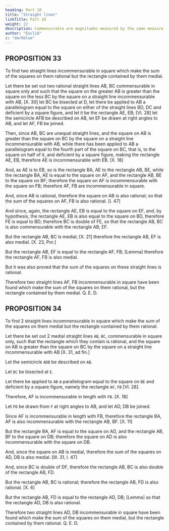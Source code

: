 ```yaml
---
heading: Part 10
title: "Straight lines"
linkTitle: Part 10
weight: 22
description: Commensurable are magnitudes measured by the same measure
author: "Euclid"
c: "darkblue"
---
```



## PROPOSITION 33

To find two straight lines incommensurable in square which make the sum of the squares on them rational but the rectangle contained by them medial.

Let there be set out two rational straight lines AB, BC commensurable in square only and such that the square on the greater AB is greater than the square on the less BC by the square on a straight line incommensurable with AB, [X. 30] let BC be bisected at D, let there be applied to AB a parallelogram equal to the square on either of the straight lines BD, DC and deficient by a square figure, and let it be the rectangle AE, EB; [VI. 28] let the semicircle AFB be described on AB, let EF be drawn at right angles to AB, and let AF, FB be joined.

Then, since AB, BC are unequal straight lines, and the square on AB is greater than the square on BC by the square on a straight line incommensurable with AB, while there has been applied to AB a parallelogram equal to the fourth part of the square on BC, that is, to the square on half of it, and deficient by a square figure, making the rectangle AE, EB, therefore AE is incommensurable with EB. [X. 18]

And, as AE is to EB, so is the rectangle BA, AE to the rectangle AB, BE, while the rectangle BA, AE is equal to the square on AF, and the rectangle AB, BE to the square on BF; therefore the square on AF is incommensurable with the square on FB; therefore AF, FB are incommensurable in square.

And, since AB is rational, therefore the square on AB is also rational; so that the sum of the squares on AF, FB is also rational. [I. 47]

And since, again, the rectangle AE, EB is equal to the square on EF, and, by hypothesis, the rectangle AE, EB is also equal to the square on BD, therefore FE is equal to BD; therefore BC is double of FE, so that the rectangle AB, BC is also commensurable with the rectangle AB, EF.

But the rectangle AB, BC is medial; [X. 21] therefore the rectangle AB, EF is also medial. [X. 23, Por.]

But the rectangle AB, EF is equal to the rectangle AF, FB; [Lemma] therefore the rectangle AF, FB is also medial.

But it was also proved that the sum of the squares on these straight lines is rational.

Therefore two straight lines AF, FB incommensurable in square have been found which make the sum of the squares on them rational, but the rectangle contained by them medial. Q. E. D.



## PROPOSITION 34

To find 2 straight lines incommensurable in square which make the sum of the squares on them medial but the rectangle contained by them rational.

Let there be set out 2 medial straight lines `AB`, `BC`, commensurable in square only, such that the rectangle which they contain is rational, and the square on AB is greater than the square on BC by the square on a straight line incommensurable with AB [X. 31, ad fin.] 

Let the semicircle `ADB` be described on `AB`. 

Let `BC` be bisected at `E`.

Let there be applied to `AB` a parallelogram equal to the square on `BE` and deficient by a square figure, namely the rectangle `AF`, `FB` [VI. 28].

Therefore, AF is incommensurable in length with `FB`. [X. 18]

Let `FD` be drawn from `F` at right angles to AB, and let AD, DB be joined.

Since AF is incommensurable in length with FB, therefore the rectangle BA, AF is also incommensurable with the rectangle AB, BF. [X. 11]

But the rectangle BA, AF is equal to the square on AD, and the rectangle AB, BF to the square on DB; therefore the square on AD is also incommensurable with the square on DB.

And, since the square on AB is medial, therefore the sum of the squares on AD, DB is also medial. [III. 31, I. 47]

And, since BC is double of DF, therefore the rectangle AB, BC is also double of the rectangle AB, FD.

But the rectangle AB, BC is rational; therefore the rectangle AB, FD is also rational. [X. 6]

But the rectangle AB, FD is equal to the rectangle AD, DB; [Lemma] so that the rectangle AD, DB is also rational.

Therefore two straight lines AD, DB incommensurable in square have been found which make the sum of the squares on them medial, but the rectangle contained by them rational. Q. E. D.


